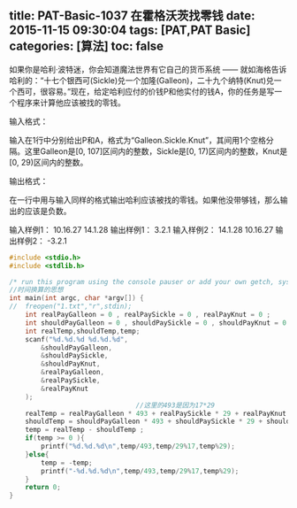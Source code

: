 title: PAT-Basic-1037 在霍格沃茨找零钱
date: 2015-11-15 09:30:04
tags: [PAT,PAT Basic]
categories: [算法]
toc: false
---
如果你是哈利·波特迷，你会知道魔法世界有它自己的货币系统 —— 就如海格告诉哈利的：“十七个银西可(Sickle)兑一个加隆(Galleon)，二十九个纳特(Knut)兑一个西可，很容易。”现在，给定哈利应付的价钱P和他实付的钱A，你的任务是写一个程序来计算他应该被找的零钱。

输入格式：

输入在1行中分别给出P和A，格式为“Galleon.Sickle<!--more-->.Knut”，其间用1个空格分隔。这里Galleon是[0, 107]区间内的整数，Sickle是[0, 17)区间内的整数，Knut是[0, 29)区间内的整数。

输出格式：

在一行中用与输入同样的格式输出哈利应该被找的零钱。如果他没带够钱，那么输出的应该是负数。

输入样例1：
10.16.27 14.1.28
输出样例1：
3.2.1
输入样例2：
14.1.28 10.16.27
输出样例2：
-3.2.1

```c
#include <stdio.h>
#include <stdlib.h>

/* run this program using the console pauser or add your own getch, system("pause") or input loop */
//时间换算的思想 
int main(int argc, char *argv[]) {
//  freopen("1.txt","r",stdin);
    int realPayGalleon = 0 , realPaySickle = 0 , realPayKnut = 0 ; 
    int shouldPayGalleon = 0 , shouldPaySickle = 0 , shouldPayKnut = 0 ;
    int realTemp,shouldTemp,temp;
    scanf("%d.%d.%d %d.%d.%d",
        &shouldPayGalleon,
        &shouldPaySickle,
        &shouldPayKnut,
        &realPayGalleon,
        &realPaySickle,
        &realPayKnut
    );
                                //这里的493是因为17*29
    realTemp = realPayGalleon * 493 + realPaySickle * 29 + realPayKnut ;
    shouldTemp = shouldPayGalleon * 493 + shouldPaySickle * 29 + shouldPayKnut ;
    temp = realTemp - shouldTemp ; 
    if(temp >= 0 ){
        printf("%d.%d.%d\n",temp/493,temp/29%17,temp%29);
    }else{
        temp = -temp;
        printf("-%d.%d.%d\n",temp/493,temp/29%17,temp%29);
    }
    return 0;
}
```
